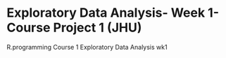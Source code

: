 # Exploratory Data Analysis- Week 1- Course Project 1 (JHU)
 R.programming Course 1 Exploratory Data Analysis wk1

